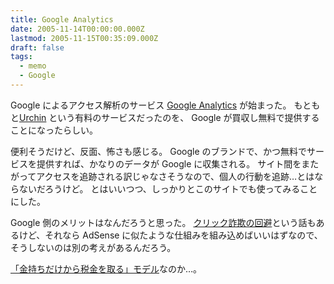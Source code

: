 ```yaml
---
title: Google Analytics
date: 2005-11-14T00:00:00.000Z
lastmod: 2005-11-15T00:35:09.000Z
draft: false
tags:
  - memo
  - Google
---
```


Google によるアクセス解析のサービス [Google Analytics](http://www.google.com/analytics/ja-JP/) が始まった。 もともと[Urchin](http://www.proton.co.jp/products/urchin/) という有料のサービスだったのを、 Google が買収し無料で提供することになったらしい。

便利そうだけど、反面、怖さも感じる。 Google のブランドで、かつ無料でサービスを提供すれば、かなりのデータが Google に収集される。 サイト間をまたがってアクセスを追跡される訳じゃなさそうなので、個人の行動を追跡…とはならないだろうけど。 とはいいつつ、しっかりとこのサイトでも使ってみることにした。

Google 側のメリットはなんだろうと思った。 [クリック詐欺の回避](http://d.hatena.ne.jp/kokepi/20051115/1131990327)という話もあるけど、それなら AdSense に似たような仕組みを組み込めばいいはずなので、そうしないのは別の考えがあるんだろう。

[「金持ちだけから税金を取る」モデル](http://sho.tdiary.net/20051114.html#p03)なのか…。
